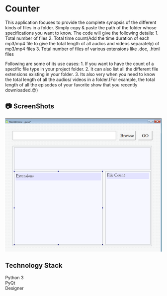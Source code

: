 # Counter

This application focuses to provide the complete synopsis of the different kinds of files in a folder.
Simply copy & paste the path of the folder whose specifications you want to know.
The code will give the following details:
    1. Total number of files
    2. Total time count(Add the time duration of each mp3/mp4 file to give the total length of all audios and videos           separately) of mp3/mp4 files
    3. Total number of files of various extensions like .doc, .html files
    
 Following are some of its use cases:
    1. If you want to have the count of a specific file type in your project folder.
    2. It can also list all the different file extensions existing in your folder. 
    3. Its also very when you need to know the total length of all the audios/ videos in a folder.(For example, the total       length of all the episodes of your favorite show that you recently downloaded.😉)
 



## :camera: ScreenShots
![gui](https://github.com/gautamgupta1811/Counter/blob/master/gui.png)


## Technology Stack
Python 3    
PyQt  
Designer
